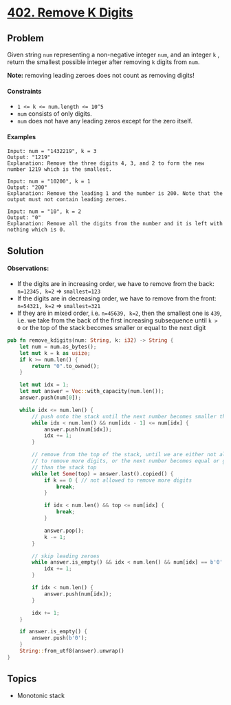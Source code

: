 # [402. Remove K Digits](https://leetcode.com/problems/remove-k-digits/)

## Problem

Given string `num` representing a non-negative integer `num`, and an integer `k`
, return the smallest possible integer after removing `k` digits from `num`.

**Note:** removing leading zeroes does not count as removing digits!

#### Constraints

* `1 <= k <= num.length <= 10^5`
* `num` consists of only digits.
* `num` does not have any leading zeros except for the zero itself.

#### Examples

```text
Input: num = "1432219", k = 3
Output: "1219"
Explanation: Remove the three digits 4, 3, and 2 to form the new number 1219 which is the smallest.
```

```text
Input: num = "10200", k = 1
Output: "200"
Explanation: Remove the leading 1 and the number is 200. Note that the output must not contain leading zeroes.
```

```text
Input: num = "10", k = 2
Output: "0"
Explanation: Remove all the digits from the number and it is left with nothing which is 0.
```

## Solution

#### Observations:

* If the digits are in increasing order, we have to remove from the
  back: `n=12345, k=2` => `smallest=123`
* If the digits are in decreasing order, we have to remove from the
  front: `n=54321, k=2` => `smallest=321`
* If they are in mixed order, i.e. `n=45639, k=2`, then the smallest one
  is `439`, i.e. we take from the back of the first increasing subsequence
  until `k > 0` or the top of the stack becomes smaller or equal to the next
  digit

```rust
pub fn remove_kdigits(num: String, k: i32) -> String {
    let num = num.as_bytes();
    let mut k = k as usize;
    if k >= num.len() {
        return "0".to_owned();
    }

    let mut idx = 1;
    let mut answer = Vec::with_capacity(num.len());
    answer.push(num[0]);

    while idx <= num.len() {
        // push onto the stack until the next number becomes smaller than the top of the stack
        while idx < num.len() && num[idx - 1] <= num[idx] {
            answer.push(num[idx]);
            idx += 1;
        }

        // remove from the top of the stack, until we are either not allowed
        // to remove more digits, or the next number becomes equal or greater 
        // than the stack top
        while let Some(top) = answer.last().copied() {
            if k == 0 { // not allowed to remove more digits
                break;
            }

            if idx < num.len() && top <= num[idx] {
                break;
            }

            answer.pop();
            k -= 1;
        }

        // skip leading zeroes
        while answer.is_empty() && idx < num.len() && num[idx] == b'0' {
            idx += 1;
        }

        if idx < num.len() {
            answer.push(num[idx]);
        }

        idx += 1;
    }

    if answer.is_empty() {
        answer.push(b'0');
    }
    String::from_utf8(answer).unwrap()
}
```

## Topics

* Monotonic stack
